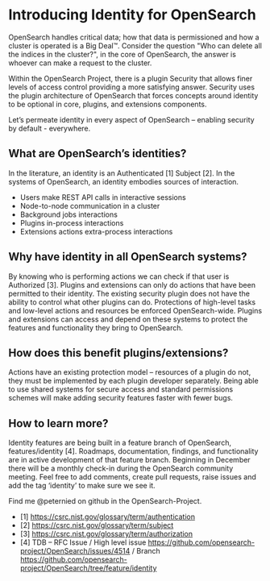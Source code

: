 # Introducing Identity for OpenSearch

OpenSearch handles critical data; how that data is permissioned and how a cluster is operated is a Big Deal™.  Consider the question "Who can delete all the indices in the cluster?", in the core of OpenSearch, the answer is whoever can make a request to the cluster.  

Within the OpenSearch Project, there is a plugin Security that allows finer levels of access control providing a more satisfying answer.  Security uses the plugin architecture of OpenSearch that forces concepts around identity to be optional in core, plugins, and extensions components.

Let’s permeate identity in every aspect of OpenSearch – enabling security by default - everywhere.

## What are OpenSearch’s identities?
In the literature, an identity is an Authenticated [1] Subject [2].  In the systems of OpenSearch, an identity embodies sources of interaction.
- Users make REST API calls in interactive sessions
- Node-to-node communication in a cluster
- Background jobs interactions
- Plugins in-process interactions
- Extensions actions extra-process interactions
  
## Why have identity in all OpenSearch systems?
By knowing who is performing actions we can check if that user is Authorized [3].  Plugins and extensions can only do actions that have been permitted to their identity.  The existing security plugin does not have the ability to control what other plugins can do.
Protections of high-level tasks and low-level actions and resources be enforced OpenSearch-wide.  Plugins and extensions can access and depend on these systems to protect the features and functionality they bring to OpenSearch.

## How does this benefit plugins/extensions?
Actions have an existing protection model – resources of a plugin do not, they must be implemented by each plugin developer separately.  Being able to use shared systems for secure access and standard permissions schemes will make adding security features faster with fewer bugs.

## How to learn more?
Identity features are being built in a feature branch of OpenSearch, features/identity [4].  Roadmaps, documentation, findings, and functionality are in active development of that feature branch.  Beginning in December there will be a monthly check-in during the OpenSearch community meeting.
Feel free to add comments, create pull requests, raise issues and add the tag ‘identity’ to make sure we see it.

Find me @peternied on github in the OpenSearch-Project.

- [1] https://csrc.nist.gov/glossary/term/authentication
- [2] https://csrc.nist.gov/glossary/term/subject
- [3] https://csrc.nist.gov/glossary/term/authorization
- [4] TDB – RFC Issue / High level issue https://github.com/opensearch-project/OpenSearch/issues/4514   / Branch https://github.com/opensearch-project/OpenSearch/tree/feature/identity 
